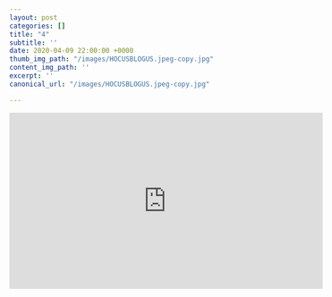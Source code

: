 ```yaml
---
layout: post
categories: []
title: "4"
subtitle: ''
date: 2020-04-09 22:00:00 +0000
thumb_img_path: "/images/HOCUSBLOGUS.jpeg-copy.jpg"
content_img_path: ''
excerpt: ''
canonical_url: "/images/HOCUSBLOGUS.jpeg-copy.jpg"

---
```

<iframe width="560" height="315" src="https://www.youtube.com/embed/qbt1TEuIFiI" frameborder="0" allow="accelerometer; autoplay; encrypted-media; gyroscope; picture-in-picture" allowfullscreen></iframe>